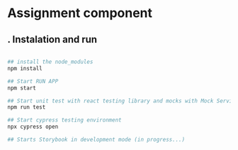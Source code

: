 # Assignment <Range /> component

## . Instalation and run


```bash

## install the node_modules
npm install

## Start RUN APP
npm start

## Start unit test with react testing library and mocks with Mock Service Worker 
npm run test

## Start cypress testing environment
npx cypress open

## Starts Storybook in development mode (in progress...)


```
